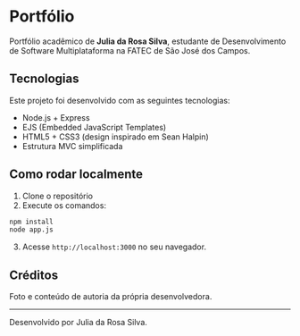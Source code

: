 # Portfólio

Portfólio acadêmico de **Julia da Rosa Silva**, estudante de Desenvolvimento de Software Multiplataforma na FATEC de São José dos Campos.

## Tecnologias

Este projeto foi desenvolvido com as seguintes tecnologias:

- Node.js + Express
- EJS (Embedded JavaScript Templates)
- HTML5 + CSS3 (design inspirado em Sean Halpin)
- Estrutura MVC simplificada

## Como rodar localmente

1. Clone o repositório
2. Execute os comandos:

```bash
npm install
node app.js
```

3. Acesse `http://localhost:3000` no seu navegador.

## Créditos

Foto e conteúdo de autoria da própria desenvolvedora.

---

Desenvolvido por Julia da Rosa Silva.
